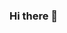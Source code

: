 ### Hi there 👋

<!--
**kaochan/kaochan** is a ✨ _special_ ✨ repository because its `README.md` (this file) appears on your GitHub profile.

Here are some ideas to get you started:

- 🔭 I’m currently working on ...a bot
- 🌱 I’m currently learning ...java script
- 👯 I’m looking to collaborate on ...
- 🤔 I’m looking for help with ...c++

- 📫 How to reach me: ...telegram @Animequote_writer
- 😄 Pronouns: ...
- ⚡ Fun fact: ...i am lazy😂
⚡Just know java i mean still learning
-->
